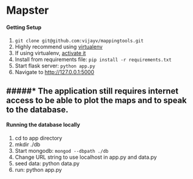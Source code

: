 Mapster
============
#### Getting Setup

1. `git clone git@github.com:vijayv/mappingtools.git`
2. Highly recommend using [virtualenv](http://virtualenv.readthedocs.org/en/latest/)
3. If using virtualenv, [activate it](http://virtualenv.readthedocs.org/en/latest/virtualenv.html#activate-script)
4. Install from requirements file: `pip install -r requirements.txt`
5. Start flask server: `python app.py`
6. Navigate to http://127.0.0.1:5000

#####* The application still requires internet access to be able to plot the maps and to speak to the database.
----
#### Running the database locally
1. cd to app directory
2. mkdir ./db
3. Start mongodb: `mongod --dbpath ./db`
4. Change URL string to use localhost in app.py and data.py
5. seed data: python data.py
6. run: python app.py
